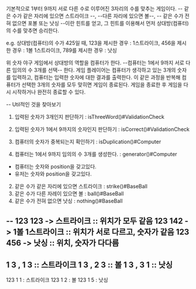기본적으로 1부터 9까지 서로 다른 수로 이루어진 3자리의 수를 맞추는 게임이다.
-- 같은 수가 같은 자리에 있으면 스트라이크 --, --다른 자리에 있으면 볼--, 
-- 같은 수가 전혀 없으면 포볼 또는 낫싱 --이란 힌트를 얻고, 그 힌트를 이용해서 먼저 상대방(컴퓨터)의 수를 맞추면 승리한다.

e.g. 상대방(컴퓨터)의 수가 425일 때, 123을 제시한 경우 : 1스트라이크, 
456을 제시한 경우 : 1볼 1스트라이크, 789를 제시한 경우 : 낫싱

위 숫자 야구 게임에서 상대방의 역할을 컴퓨터가 한다. 
--컴퓨터는 1에서 9까지 서로 다른 임의의 수 3개를 선택-- 한다. 
게임 플레이어는 컴퓨터가 생각하고 있는 3개의 숫자를 입력하고, 컴퓨터는 입력한 숫자에 대한 결과를 출력한다.
이 같은 과정을 반복해 컴퓨터가 선택한 3개의 숫자를 모두 맞히면 게임이 종료된다.
게임을 종료한 후 게임을 다시 시작하거나 완전히 종료할 수 있다.

-- Util적인 것을 찾아보기
1. 입력된 숫자가 3개인지 판단하기 : isThreeWord()#ValidationCheck
2. 입력된 숫자가 1에서 9까지의 숫자인지 판단하기 : isCorrect()#ValidationCheck
3. 컴퓨터의 숫자가 중복되는지 확인하기 : isDuplication()#Computer

1. 컴퓨터는 1에서 9까지 임의의 수 3개를 생성한다. : generator()#Computer
 - 컴퓨터는 숫자와 position을 갖고있다.
 - 유저는 숫자와 position을 갖고있다.
2. 같은 수가 같은 자리에 있으면 스트라이크 : strike()#BaseBall
3. 같은 수가 다른 자레이 있으면 볼 : ball()#BaseBall
4. 같은 수가 전혀 없으면 낫싱 : nothing()#BaseBall

--
123 123 -> 스트라이크 :: 위치가 모두 같음
123 142 -> 1볼 1스트라이크 :: 위치가 서로 다르고, 숫자가 같음
123 456 -> 낫싱 :: 위치, 숫자가 다다름
--
1 3 , 1 3 :: 스트라이크
1 3 , 2 3 :: 볼
1 3 , 3 1 :: 낫싱
--
123 1 1 : 스트라이크
123 1 2 : 볼
123 1 5 : 낫싱




















